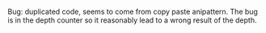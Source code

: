 Bug: duplicated code, seems to come from copy paste anipattern. The bug is in the depth counter so it reasonably lead to a wrong result of the depth.